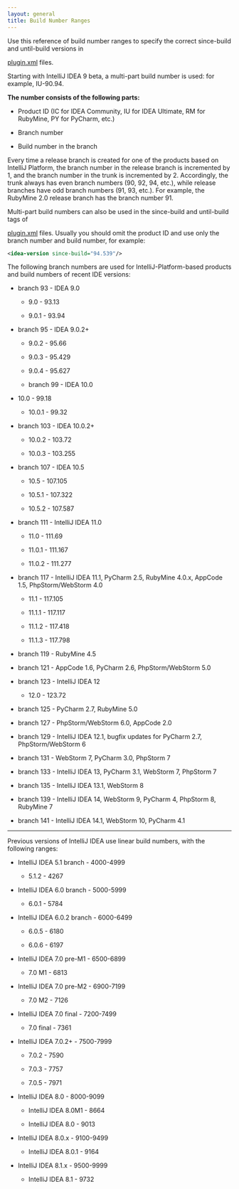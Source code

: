 ```yaml
---
layout: general
title: Build Number Ranges
---
```


Use this reference of build number ranges to specify the correct since-build and until-build versions in
<!--TODO link to file in sample-->
[plugin.xml]() 
files.

Starting with IntelliJ IDEA 9 beta, a multi-part build number is used: for example, IU-90.94.
 
**The number consists of the following parts:**

* Product ID (IC for IDEA Community, IU for IDEA Ultimate, RM for RubyMine, PY for PyCharm, etc.)

* Branch number

* Build number in the branch

Every time a release branch is created for one of the products based on IntelliJ Platform, the branch number in the release branch is incremented by 1, and the branch number in the trunk is incremented by 2. 
Accordingly, the trunk always has even branch numbers (90, 92, 94, etc.), while release branches have odd branch numbers (91, 93, etc.).
For example, the RubyMine 2.0 release branch has the branch number 91.

Multi-part build numbers can also be used in the since-build and until-build tags of
<!--TODO link to file in sample--> 
[plugin.xml]() 
files. 
Usually you should omit the product ID and use only the branch number and build number, for example:

```xml
<idea-version since-build="94.539"/>
```

The following branch numbers are used for IntelliJ-Platform-based products and build numbers of recent IDE versions:

* branch 93 - IDEA 9.0


    * 9.0 - 93.13
    
    * 9.0.1 - 93.94
    
* branch 95 - IDEA 9.0.2\+


    * 9.0.2 - 95.66
    
    * 9.0.3 - 95.429
    
    * 9.0.4 - 95.627
    
    * branch 99 - IDEA 10.0
    
* 10.0 - 99.18


    * 10.0.1 - 99.32

* branch 103 - IDEA 10.0.2\+


	* 10.0.2 - 103.72

	* 10.0.3 - 103.255

* branch 107 - IDEA 10.5



	* 10.5 - 107.105

	* 10.5.1 - 107.322

	* 10.5.2 - 107.587

* branch 111 - IntelliJ IDEA 11.0



	* 11.0 - 111.69

	* 11.0.1 - 111.167

	* 11.0.2 - 111.277

* branch 117 - IntelliJ IDEA 11.1, PyCharm 2.5, RubyMine 4.0.x, AppCode 1.5, PhpStorm/WebStorm 4.0


	* 11.1 - 117.105

	* 11.1.1 - 117.117

	* 11.1.2 - 117.418

	* 11.1.3 - 117.798


* branch 119 - RubyMine 4.5


* branch 121 - AppCode 1.6, PyCharm 2.6, PhpStorm/WebStorm 5.0


* branch 123 - IntelliJ IDEA 12


	* 12.0 - 123.72


* branch 125 - PyCharm 2.7, RubyMine 5.0


* branch 127 - PhpStorm/WebStorm 6.0, AppCode 2.0


* branch 129 - IntelliJ IDEA 12.1, bugfix updates for PyCharm 2.7, PhpStorm/WebStorm 6


* branch 131 - WebStorm 7, PyCharm 3.0, PhpStorm 7


* branch 133 - IntelliJ IDEA 13, PyCharm 3.1, WebStorm 7, PhpStorm 7


* branch 135 - IntelliJ IDEA 13.1, WebStorm 8


* branch 139 - IntelliJ IDEA 14, WebStorm 9, PyCharm 4, PhpStorm 8, RubyMine 7


* branch 141 - IntelliJ IDEA 14.1, WebStorm 10, PyCharm 4.1

---

Previous versions of IntelliJ IDEA use linear build numbers, with the following ranges:


* IntelliJ IDEA 5.1 branch - 4000-4999


	* 5.1.2 - 4267


* IntelliJ IDEA 6.0 branch - 5000-5999


	* 6.0.1 - 5784


* IntelliJ IDEA 6.0.2 branch - 6000-6499


	* 6.0.5 - 6180

	* 6.0.6 - 6197

* IntelliJ IDEA 7.0 pre-M1 - 6500-6899


	* 7.0 M1 - 6813

* IntelliJ IDEA 7.0 pre-M2 - 6900-7199


	* 7.0 M2 - 7126

* IntelliJ IDEA 7.0 final - 7200-7499


	* 7.0 final - 7361

* IntelliJ IDEA 7.0.2\+ - 7500-7999


	* 7.0.2 - 7590

	* 7.0.3 - 7757

	* 7.0.5 - 7971

* IntelliJ IDEA 8.0 - 8000-9099


	* IntelliJ IDEA 8.0M1 - 8664

	* IntelliJ IDEA 8.0 - 9013

* IntelliJ IDEA 8.0.x - 9100-9499


	* IntelliJ IDEA 8.0.1 - 9164

* IntelliJ IDEA 8.1.x - 9500-9999


	* IntelliJ IDEA 8.1 - 9732
